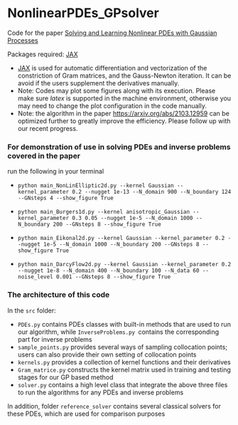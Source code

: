 # NonlinearPDEs_GPsolver
Code for the paper [Solving and Learning Nonlinear PDEs with Gaussian Processes](https://arxiv.org/abs/2103.12959)

Packages required: [JAX](https://github.com/google/jax)
- [JAX](https://github.com/google/jax) is used for automatic differentiation and vectorization of the constriction of Gram matrices, and the Gauss-Newton iteration. It can be avoid if the users supplement the derivatives manually.
- Note: Codes may plot some figures along with its execution. Please make sure *latex* is supported in the machine environment, otherwise you may need to change the plot configuration in the code manually.
- Note: the algorithm in the paper https://arxiv.org/abs/2103.12959 can be optimized further to greatly improve the efficiency. Please follow up with our recent progress.

### For demonstration of use in solving PDEs and inverse problems covered in the paper 
run the following in your terminal
- `python main_NonLinElliptic2d.py --kernel Gaussian --kernel_parameter 0.2 --nugget 1e-13 --N_domain 900 --N_boundary 124 --GNsteps 4 --show_figure True`
  
- `python main_Burgers1d.py --kernel anisotropic_Gaussian --kernel_parameter 0.3 0.05 --nugget 1e-5 --N_domain 1000 --N_boundary 200 --GNsteps 8 --show_figure True`
  
- `python main_Eikonal2d.py --kernel Gaussian --kernel_parameter 0.2 --nugget 1e-5 --N_domain 1000 --N_boundary 200 --GNsteps 8 --show_figure True`
  
- `python main_DarcyFlow2d.py --kernel Gaussian --kernel_parameter 0.2 --nugget 1e-8 --N_domain 400 --N_boundary 100 --N_data 60 --noise_level 0.001 --GNsteps 8 --show_figure True`


### The architecture of this code
In the `src` folder:
- `PDEs.py` contains PDEs classes with built-in methods that are used to run our algorithm, while `InverseProblems.py `contains the corresponding part for inverse problems
- `sample_points.py` provides several ways of sampling collocation points; users can also provide their own setting of collocation points
- `kernels.py` provides a collection of kernel functions and their derivatives
- `Gram_matrice.py` constructs the kernel matrix used in training and testing stages for our GP based method
- `solver.py` contains a high level class that integrate the above three files to run the algorithms for any PDEs and inverse problems

In addition, folder `reference_solver` contains several classical solvers for these PDEs, which are used for comparison purposes